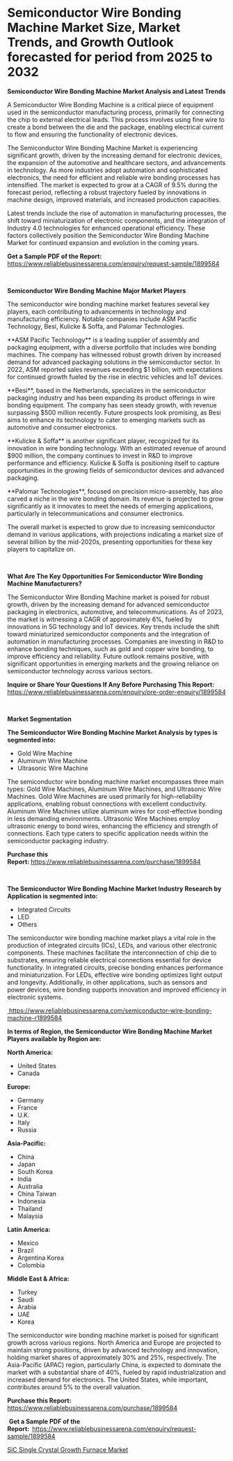 <p><h1>Semiconductor Wire Bonding Machine Market Size, Market Trends, and Growth Outlook forecasted for period from 2025 to 2032</h1></p><p><strong>Semiconductor Wire Bonding Machine Market Analysis and Latest Trends</strong></p>
<p><p>A Semiconductor Wire Bonding Machine is a critical piece of equipment used in the semiconductor manufacturing process, primarily for connecting the chip to external electrical leads. This process involves using fine wire to create a bond between the die and the package, enabling electrical current to flow and ensuring the functionality of electronic devices.</p><p>The Semiconductor Wire Bonding Machine Market is experiencing significant growth, driven by the increasing demand for electronic devices, the expansion of the automotive and healthcare sectors, and advancements in technology. As more industries adopt automation and sophisticated electronics, the need for efficient and reliable wire bonding processes has intensified. The market is expected to grow at a CAGR of 9.5% during the forecast period, reflecting a robust trajectory fueled by innovations in machine design, improved materials, and increased production capacities.</p><p>Latest trends include the rise of automation in manufacturing processes, the shift toward miniaturization of electronic components, and the integration of Industry 4.0 technologies for enhanced operational efficiency. These factors collectively position the Semiconductor Wire Bonding Machine Market for continued expansion and evolution in the coming years.</p></p>
<p><strong>Get a Sample PDF of the Report:&nbsp;</strong> <a href="https://www.reliablebusinessarena.com/enquiry/request-sample/1899584?utm_campaign=2004&utm_medium=2&utm_source=Github&utm_content=ia&utm_term=01032025&utm_id=semiconductor-wire-bonding-machine">https://www.reliablebusinessarena.com/enquiry/request-sample/1899584</a></p>
<p>&nbsp;</p>
<p><strong>Semiconductor Wire Bonding Machine Major Market Players</strong></p>
<p><p>The semiconductor wire bonding machine market features several key players, each contributing to advancements in technology and manufacturing efficiency. Notable companies include ASM Pacific Technology, Besi, Kulicke & Soffa, and Palomar Technologies.</p><p>**ASM Pacific Technology** is a leading supplier of assembly and packaging equipment, with a diverse portfolio that includes wire bonding machines. The company has witnessed robust growth driven by increased demand for advanced packaging solutions in the semiconductor sector. In 2022, ASM reported sales revenues exceeding $1 billion, with expectations for continued growth fueled by the rise in electric vehicles and IoT devices.</p><p>**Besi**, based in the Netherlands, specializes in the semiconductor packaging industry and has been expanding its product offerings in wire bonding equipment. The company has seen steady growth, with revenue surpassing $500 million recently. Future prospects look promising, as Besi aims to enhance its technology to cater to emerging markets such as automotive and consumer electronics.</p><p>**Kulicke & Soffa** is another significant player, recognized for its innovation in wire bonding technology. With an estimated revenue of around $900 million, the company continues to invest in R&D to improve performance and efficiency. Kulicke & Soffa is positioning itself to capture opportunities in the growing fields of semiconductor devices and advanced packaging.</p><p>**Palomar Technologies**, focused on precision micro-assembly, has also carved a niche in the wire bonding domain. Its revenue is projected to grow significantly as it innovates to meet the needs of emerging applications, particularly in telecommunications and consumer electronics.</p><p>The overall market is expected to grow due to increasing semiconductor demand in various applications, with projections indicating a market size of several billion by the mid-2020s, presenting opportunities for these key players to capitalize on.</p></p>
<p>&nbsp;</p>
<p><strong>What Are The Key Opportunities For Semiconductor Wire Bonding Machine Manufacturers?</strong></p>
<p><p>The Semiconductor Wire Bonding Machine market is poised for robust growth, driven by the increasing demand for advanced semiconductor packaging in electronics, automotive, and telecommunications. As of 2023, the market is witnessing a CAGR of approximately 6%, fueled by innovations in 5G technology and IoT devices. Key trends include the shift toward miniaturized semiconductor components and the integration of automation in manufacturing processes. Companies are investing in R&D to enhance bonding techniques, such as gold and copper wire bonding, to improve efficiency and reliability. Future outlook remains positive, with significant opportunities in emerging markets and the growing reliance on semiconductor technology across various sectors.</p></p>
<p><strong>Inquire or Share Your Questions If Any Before Purchasing This Report:</strong> <a href="https://www.reliablebusinessarena.com/enquiry/pre-order-enquiry/1899584?utm_campaign=2004&utm_medium=2&utm_source=Github&utm_content=ia&utm_term=01032025&utm_id=semiconductor-wire-bonding-machine">https://www.reliablebusinessarena.com/enquiry/pre-order-enquiry/1899584</a></p>
<p>&nbsp;</p>
<p><strong>Market Segmentation</strong></p>
<p><strong>The Semiconductor Wire Bonding Machine Market Analysis by types is segmented into:</strong></p>
<p><ul><li>Gold Wire Machine</li><li>Aluminum Wire Machine</li><li>Ultrasonic Wire Machine</li></ul></p>
<p><p>The semiconductor wire bonding machine market encompasses three main types: Gold Wire Machines, Aluminum Wire Machines, and Ultrasonic Wire Machines. Gold Wire Machines are used primarily for high-reliability applications, enabling robust connections with excellent conductivity. Aluminum Wire Machines utilize aluminum wires for cost-effective bonding in less demanding environments. Ultrasonic Wire Machines employ ultrasonic energy to bond wires, enhancing the efficiency and strength of connections. Each type caters to specific application needs within the semiconductor packaging industry.</p></p>
<p><strong>Purchase this Report:&nbsp;</strong><a href="https://www.reliablebusinessarena.com/purchase/1899584?utm_campaign=2004&utm_medium=2&utm_source=Github&utm_content=ia&utm_term=01032025&utm_id=semiconductor-wire-bonding-machine">https://www.reliablebusinessarena.com/purchase/1899584</a></p>
<p>&nbsp;</p>
<p><strong>The Semiconductor Wire Bonding Machine Market Industry Research by Application is segmented into:</strong></p>
<p><ul><li>Integrated Circuits</li><li>LED</li><li>Others</li></ul></p>
<p><p>The semiconductor wire bonding machine market plays a vital role in the production of integrated circuits (ICs), LEDs, and various other electronic components. These machines facilitate the interconnection of chip die to substrates, ensuring reliable electrical connections essential for device functionality. In integrated circuits, precise bonding enhances performance and miniaturization. For LEDs, effective wire bonding optimizes light output and longevity. Additionally, in other applications, such as sensors and power devices, wire bonding supports innovation and improved efficiency in electronic systems.</p></p>
<p><a href="https://www.reliablebusinessarena.com/semiconductor-wire-bonding-machine-r1899584?utm_campaign=2004&utm_medium=2&utm_source=Github&utm_content=ia&utm_term=01032025&utm_id=semiconductor-wire-bonding-machine">&nbsp;https://www.reliablebusinessarena.com/semiconductor-wire-bonding-machine-r1899584</a></p>
<p><strong>In terms of Region, the Semiconductor Wire Bonding Machine Market Players available by Region are:</strong></p>
<p>
    <p> <strong> North America: </strong>
        <ul>
            <li>United States</li>
            <li>Canada</li>
        </ul>
        </p> 
    <p> <strong> Europe: </strong>
        <ul>
            <li>Germany</li>
            <li>France</li>
            <li>U.K.</li>
            <li>Italy</li>
            <li>Russia</li>
        </ul>
        </p> 
    <p> <strong> Asia-Pacific: </strong>
        <ul>
            <li>China</li>
            <li>Japan</li>
            <li>South Korea</li>
            <li>India</li>
            <li>Australia</li>
            <li>China Taiwan</li>
            <li>Indonesia</li>
            <li>Thailand</li>
            <li>Malaysia</li>
        </ul>
        </p> 
    <p> <strong> Latin America: </strong>
        <ul>
            <li>Mexico</li>
            <li>Brazil</li>
            <li>Argentina Korea</li>
            <li>Colombia</li>
        </ul>
        </p> 
    <p> <strong> Middle East & Africa: </strong>
        <ul>
            <li>Turkey</li>
            <li>Saudi</li>
            <li>Arabia</li>
            <li>UAE</li>
            <li>Korea</li>
        </ul>
    </p>
    </p>
<p><p>The semiconductor wire bonding machine market is poised for significant growth across various regions. North America and Europe are projected to maintain strong positions, driven by advanced technology and innovation, holding market shares of approximately 30% and 25%, respectively. The Asia-Pacific (APAC) region, particularly China, is expected to dominate the market with a substantial share of 40%, fueled by rapid industrialization and increased demand for electronics. The United States, while important, contributes around 5% to the overall valuation.</p></p>
<p><strong>Purchase this Report: </strong><a href="https://www.reliablebusinessarena.com/purchase/1899584?utm_campaign=2004&utm_medium=2&utm_source=Github&utm_content=ia&utm_term=01032025&utm_id=semiconductor-wire-bonding-machine">https://www.reliablebusinessarena.com/purchase/1899584</a></p>
<p>&nbsp;<strong>Get a Sample PDF of the Report:&nbsp;&nbsp;</strong><a href="https://www.reliablebusinessarena.com/enquiry/request-sample/1899584?utm_campaign=2004&utm_medium=2&utm_source=Github&utm_content=ia&utm_term=01032025&utm_id=semiconductor-wire-bonding-machine">https://www.reliablebusinessarena.com/enquiry/request-sample/1899584</a></p>
<p><strong></strong></p>
<p><p><a href="https://github.com/globismark/Market-Research-Report-List-6/blob/main/sic-single-crystal-growth-furnace-market.md?utm_campaign=2004&utm_medium=2&utm_source=Github&utm_content=ia&utm_term=01032025&utm_id=semiconductor-wire-bonding-machine">SiC Single Crystal Growth Furnace Market</a></p></p>